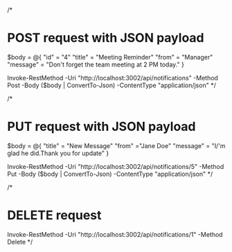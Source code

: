 /*
# POST request with JSON payload
$body = @{
    "id" = "4"
    "title" = "Meeting Reminder"
    "from" = "Manager"
    "message" = "Don't forget the team meeting at 2 PM today."
}

Invoke-RestMethod -Uri "http://localhost:3002/api/notifications" -Method Post -Body ($body | ConvertTo-Json) -ContentType "application/json"
 */

/*
 # PUT request with JSON payload
$body = @{
    "title" = "New Message"
    "from" ="Jane Doe"
    "message" = "I/'m glad he did.Thank you for update"
}

Invoke-RestMethod -Uri "http://localhost:3002/api/notifications/5" -Method Put -Body ($body | ConvertTo-Json) -ContentType "application/json"
 */

/*
# DELETE request
Invoke-RestMethod -Uri "http://localhost:3002/api/notifications/1" -Method Delete
 */




